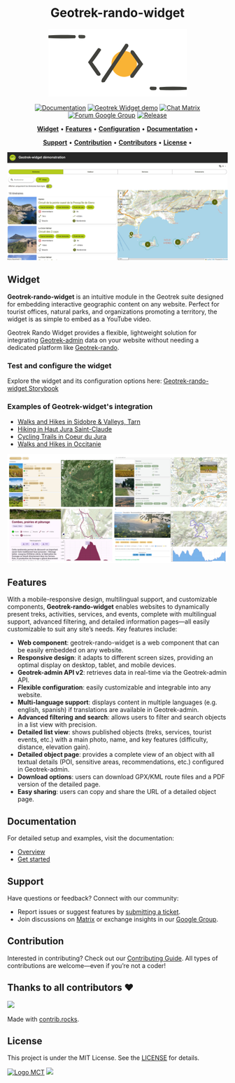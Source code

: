 <h1 align="center">Geotrek-rando-widget</h1>

<p align="center"><img alt="geotrek widget image" src="/docs/public/assets/geotrek-widget.png"></p>

<p align="center">
<a href="https://geotrek-rando-widget.readthedocs.io/stable/documentation/introduction/overview.html" rel="nofollow"><img alt="Documentation" src="https://img.shields.io/badge/Documentation-green.svg" style="max-width:100%;"></a>
<a href="https://demo-rando-widget.geotrek.fr/" rel="nofollow"><img alt="Geotrek Widget demo" src="https://img.shields.io/badge/Demo-purple.svg" style="max-width:100%;"></a>
<a href="https://matrix.to/#/%23geotrek:matrix.org" rel="nofollow"><img alt="Chat Matrix" src="https://img.shields.io/badge/Chat-blue.svg" style="max-width:100%;"></a>
<a href="https://groups.google.com/g/geotrek-fr" rel="nofollow"><img alt="Forum Google Group" src="https://img.shields.io/badge/Forum-brightgreen.svg" style="max-width:100%;"></a>
<a href="https://github.com/GeotrekCE/Geotrek-rando-widget/releases/latest" rel="nofollow"><img alt="Release" src="https://img.shields.io/github/release/GeotrekCE/Geotrek-rando-widget.svg" style="max-width:100%;"></a>
</p>

<p align="center">
    <a href="#widget"><b>Widget</b></a>  •  
    <a href="#features"><b>Features</b></a>  • 
    <a href="#test-and-configure-the-widget"><b>Configuration</b></a>  • 
    <a href="#documentation"><b>Documentation</b></a>  •      
</p>
<p align="center">  
    <a href="#support"><b>Support</b></a>  •   
    <a href="#contribution"><b>Contribution</b></a>  •  
    <a href="#thanks-to-all-contributors-"><b>Contributors</b></a>  •  
    <a href="#license"><b>License</b></a>  • 
</p>

![Search](/docs/public/assets/demo.jpg)

## Widget

**Geotrek-rando-widget** is an intuitive module in the Geotrek suite designed for embedding interactive geographic content on any website. Perfect for tourist offices, natural parks, and organizations promoting a territory, the widget is as simple to embed as a YouTube video.

Geotrek Rando Widget provides a flexible, lightweight solution for integrating [Geotrek-admin](https://github.com/GeotrekCE/Geotrek-admin) data on your website without needing a dedicated platform like [Geotrek-rando](https://github.com/GeotrekCE/Geotrek-rando-v3).

### Test and configure the widget

Explore the widget and its configuration options here: [Geotrek-rando-widget Storybook](https://geotrekce.github.io/Geotrek-rando-widget/)

### Examples of Geotrek-widget's integration

- [Walks and Hikes in Sidobre & Valleys, Tarn](https://sidobre-vallees-tourisme.com/type_activite/balades-et-randonnees-sidobre-vallees/)
- [Hiking in Haut Jura Saint-Claude](https://www.haut-jura-saint-claude.com/pause-aventure/randonnee-haut-jura/)
- [Cycling Trails in Coeur du Jura](https://www.coeurdujura-tourisme.com/parcours-randonnees-velo/)
- [Walks and Hikes in Occitanie](https://www.la-toscane-occitane.com/a-voir-a-faire/balades-randonnees)

![Examples](/docs/public/assets/examples.jpg)

## Features

With a mobile-responsive design, multilingual support, and customizable components, **Geotrek-rando-widget** enables websites to dynamically present treks, activities, services, and events, complete with multilingual support, advanced filtering, and detailed information pages—all easily customizable to suit any site’s needs. Key features include:

- **Web component**: geotrek-rando-widget is a web component that can be easily embedded on any website.
- **Responsive design**: it adapts to different screen sizes, providing an optimal display on desktop, tablet, and mobile devices.
- **Geotrek-admin API v2**: retrieves data in real-time via the Geotrek-admin API.
- **Flexible configuration**: easily customizable and integrable into any website.
- **Multi-language support**: displays content in multiple languages (e.g. english, spanish) if translations are available in Geotrek-admin.
- **Advanced filtering and search**: allows users to filter and search objects in a list view with precision.
- **Detailed list view**: shows published objects (treks, services, tourist events, etc.) with a main photo, name, and key features (difficulty, distance, elevation gain).
- **Detailed object page**: provides a complete view of an object with all textual details (POI, sensitive areas, recommendations, etc.) configured in Geotrek-admin.
- **Download options**: users can download GPX/KML route files and a PDF version of the detailed page.
- **Easy sharing**: users can copy and share the URL of a detailed object page.

## Documentation

For detailed setup and examples, visit the documentation:
- [Overview](https://geotrek-rando-widget.readthedocs.io/stable/documentation/introduction/overview.html)
- [Get started](https://geotrek-rando-widget.readthedocs.io/stable/documentation/introduction/get-started.html)

## Support

Have questions or feedback? Connect with our community:
- Report issues or suggest features by [submitting a ticket](https://github.com/GeotrekCE/Geotrek-rando-widget/issues).
- Join discussions on [Matrix](https://matrix.to/#/%23geotrek:matrix.org) or exchange insights in our [Google Group](https://groups.google.com/g/geotrek-fr).

## Contribution

Interested in contributing? Check out our [Contributing Guide](https://geotrek-rando-widget.readthedocs.io/stable/documentation/contribution/development.html). All types of contributions are welcome—even if you’re not a coder!

## Thanks to all contributors ❤

<a href="https://github.com/GeotrekCE/Geotrek-rando-widget/graphs/contributors">
  <img src="https://contrib.rocks/image?repo=GeotrekCE/Geotrek-rando-widget" />
</a>

Made with [contrib.rocks](https://contrib.rocks).

## License

This project is under the MIT License. See the [LICENSE](https://github.com/GeotrekCE/Geotrek-rando-widget/blob/main/LICENSE) for details.

<a href="https://territoires.makina-corpus.com/"><img src="https://geotrek.fr/assets/img/logo_makina.svg" alt="Logo MCT" width="115"></a>
[![](https://geotrek.fr/assets/img/logo_autonomens-h120m.png)](https://datatheca.com/)

